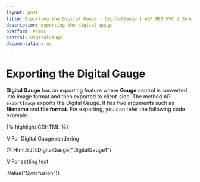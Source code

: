 ```yaml
---
layout: post
title: Exporting the Digital Gauge | DigitalGauge | ASP.NET MVC | Syncfusion
description: exporting the digital gauge
platform: ejmvc
control: DigitalGauge
documentation: ug
---
```


# Exporting the Digital Gauge

**Digital Gauge** has an exporting feature where **Gauge** control is converted into image format and then exported to client-side. The method API `exportImage` exports the Digital Gauge. It has two arguments such as **filename** and **file format**. For exporting, you can refer the following code example.


{% highlight CSHTML %}

// For Digital Gauge rendering

@(Html.EJ().DigitalGauge("DigitalGauge1")

// For setting text

.Value("Syncfusion"))

<script>

	$("#DigitalGauge1").ejDigitalGauge("exportImage", "Digital", "PNG");

<script/>

{% endhighlight %}


Execute the above code examples to render the **DigitalGauge** as follows.

![](Exporting-the-Digital-Gauge_images/Exporting-the-Digital-Gauge_img1.png)

Digital Gauge control with Export functionality
{:.caption}



